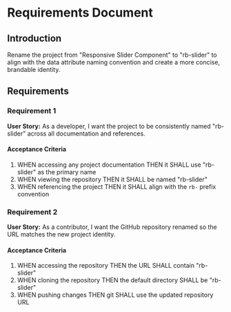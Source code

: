 # Requirements Document

## Introduction

Rename the project from "Responsive Slider Component" to "rb-slider" to align with the data attribute naming convention and create a more concise, brandable identity.

## Requirements

### Requirement 1

**User Story:** As a developer, I want the project to be consistently named "rb-slider" across all documentation and references.

#### Acceptance Criteria

1. WHEN accessing any project documentation THEN it SHALL use "rb-slider" as the primary name
2. WHEN viewing the repository THEN it SHALL be named "rb-slider"
3. WHEN referencing the project THEN it SHALL align with the `rb-` prefix convention

### Requirement 2

**User Story:** As a contributor, I want the GitHub repository renamed so the URL matches the new project identity.

#### Acceptance Criteria

1. WHEN accessing the repository THEN the URL SHALL contain "rb-slider"
2. WHEN cloning the repository THEN the default directory SHALL be "rb-slider"
3. WHEN pushing changes THEN git SHALL use the updated repository URL
